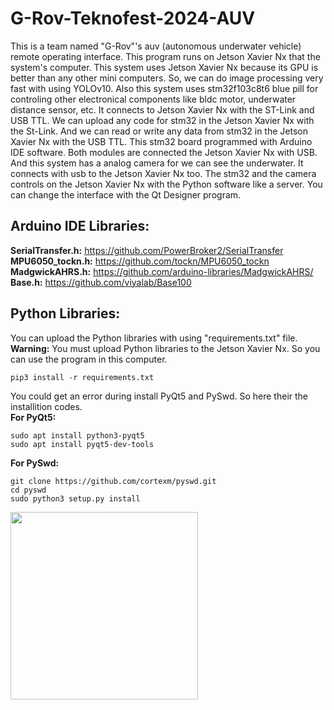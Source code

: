 # G-Rov-Teknofest-2024-AUV

This is a team named "G-Rov"'s auv (autonomous underwater vehicle) remote operating interface. This program runs on Jetson Xavier Nx that the system's computer. This system uses Jetson Xavier Nx because its GPU is better than any other mini computers. So, we can do image processing very fast with using YOLOv10. Also this system uses stm32f103c8t6 blue pill for controling other electronical components like bldc motor, underwater distance sensor, etc. It connects to Jetson Xavier Nx with the ST-Link and USB TTL. We can upload any code for stm32 in the Jetson Xavier Nx with the St-Link. And we can read or write any data from stm32 in the Jetson Xavier Nx with the USB TTL. This stm32 board programmed with Arduino IDE software. Both modules are connected the Jetson Xavier Nx with USB. And this system has a analog camera for we can see the underwater. It connects with usb to the Jetson Xavier Nx too. The stm32 and the camera controls on the Jetson Xavier Nx with the Python software like a server. You can change the interface with the Qt Designer program.

## Arduino IDE Libraries:
**SerialTransfer.h:** https://github.com/PowerBroker2/SerialTransfer<br>
**MPU6050_tockn.h:** https://github.com/tockn/MPU6050_tockn<br>
**MadgwickAHRS.h:** https://github.com/arduino-libraries/MadgwickAHRS/<br>
**Base.h:** https://github.com/viyalab/Base100<br>

## Python Libraries:
You can upload the Python libraries with using "requirements.txt" file.<br>
**Warning:** You must upload Python libraries to the Jetson Xavier Nx. So you can use the program in this computer.
```
pip3 install -r requirements.txt
```
You could get an error during install PyQt5 and PySwd. So here their the installition codes.<br>
**For PyQt5:**
```
sudo apt install python3-pyqt5
sudo apt install pyqt5-dev-tools
```
**For PySwd:**
```
git clone https://github.com/cortexm/pyswd.git
cd pyswd
sudo python3 setup.py install
```

<img src="G-Rov-Teknofest-2024-AUV/tree/main/grov_pcb_card/grov_pcb_card_front.png" width="300"/>

